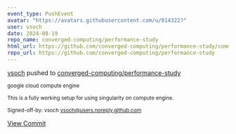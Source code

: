 ```yaml
---
event_type: PushEvent
avatar: "https://avatars.githubusercontent.com/u/814322?"
user: vsoch
date: 2024-08-19
repo_name: converged-computing/performance-study
html_url: https://github.com/converged-computing/performance-study/commit/00858aa7f74b4dc93b12c154b9c14fa23fc7ca13
repo_url: https://github.com/converged-computing/performance-study
---
```


<a href='https://github.com/vsoch' target='_blank'>vsoch</a> pushed to <a href='https://github.com/converged-computing/performance-study' target='_blank'>converged-computing/performance-study</a>

<small>google cloud compute engine

This is a fully working setup for using singularity on compute engine.

Signed-off-by: vsoch <vsoch@users.noreply.github.com></small>

<a href='https://github.com/converged-computing/performance-study/commit/00858aa7f74b4dc93b12c154b9c14fa23fc7ca13' target='_blank'>View Commit</a>